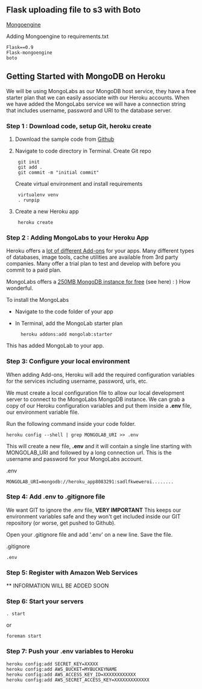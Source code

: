 ## Flask uploading file to s3 with Boto

[Mongoengine](http://mongoengine.org/)

Adding Mongoengine to requirements.txt

	Flask==0.9
	Flask-mongoengine
	boto


## Getting Started with MongoDB on Heroku

We will be using MongoLabs as our MongoDB host service, they have a free starter plan that we can easily associate with our Heroku accounts. When we have added the MongoLabs service we will have a connection string that includes username, password and URI to the database server.

### Step 1 : Download code, setup Git, heroku create

1. Download the sample code from [Github](https://github.com/johnschimmel/ITP-DWD-Fall-2012-Week-5)
2. Navigate to code directory in Terminal. Create Git repo

		git init
		git add .
		git commit -m "initial commit"

	Create virtual environment and install requirements

		virtualenv venv
		. runpip

3. Create a new Heroku app

		heroku create


### Step 2 : Adding MongoLabs to your Heroku App

Heroku offers a [lot of different Add-ons](https://addons.heroku.com/) for your apps. Many different types of databases, image tools, cache utilities are available from 3rd party companies. Many offer a trial plan to test and develop with before you commit to a paid plan.

MongoLabs offers a [250MB MongoDB instance for free](https://addons.heroku.com/mongolab) (see here) : ) How wonderful.

To install the MongoLabs 

* Navigate to the code folder of your app
* In Terminal, add the MongoLab starter plan

		heroku addons:add mongolab:starter

This has added MongoLab to your app.

### Step 3: Configure your local environment

When adding Add-ons, Heroku will add the required configuration variables for the services including username, password, urls, etc. 

We must create a local configuration file to allow our local development server to connect to the MongoLabs MongoDB instance. We can grab a copy of our Heroku configuration variables and put them inside a **.env** file, our environment variable file.

Run the following command inside your code folder.

	heroku config --shell | grep MONGOLAB_URI >> .env

This will create a new file, **.env**  and it will contain a single line starting with MONGOLAB_URI and followed by a long connection url. This is the username and password for your MongoLabs account.

.env

	MONGOLAB_URI=mongodb://heroku_app8083291:sadlfkweweroi........

### Step 4: Add .env to .gitignore file

We want GIT to ignore the .env file, **VERY IMPORTANT**  This keeps our environment variables safe and they won't get included inside our GIT repository (or worse, get pushed to Github).

Open your .gitignore file and add '.env' on a new line. Save the file.

.gitignore

	.env


### Step 5: Register with Amazon Web Services

** INFORMATION WILL BE ADDED SOON


### Step 6: Start your servers

	. start

or

	foreman start


### Step 7: Push your .env variables to Heroku 

	heroku config:add SECRET_KEY=XXXXX
	heroku config:add AWS_BUCKET=MYBUCKEYNAME
	heroku config:add AWS_ACCESS_KEY_ID=XXXXXXXXXXXX
	heroku config:add AWS_SECRET_ACCESS_KEY=XXXXXXXXXXXXX


